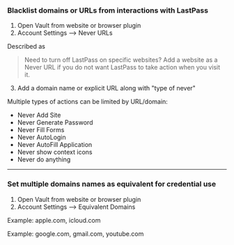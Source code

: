 ### Blacklist domains or URLs from interactions with LastPass
1. Open Vault from website or browser plugin
2. Account Settings --> Never URLs

Described as
> Need to turn off LastPass on specific websites?
> Add a website as a Never URL if you do not want LastPass to take action when you visit it.

3. Add a domain name or explicit URL along with "type of never"

Multiple types of actions can be limited by URL/domain:
* Never Add Site
* Never Generate Password
* Never Fill Forms
* Never AutoLogin
* Never AutoFill Application
* Never show context icons
* Never do anything

---

### Set multiple domains names as equivalent for credential use
1. Open Vault from website or browser plugin
2. Account Settings --> Equivalent Domains

Example: apple.com, icloud.com

Example: google.com, gmail.com, youtube.com
